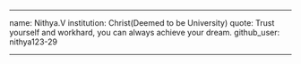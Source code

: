 ----
name: Nithya.V
institution: Christ(Deemed to be University)
quote: Trust yourself and workhard, you can always achieve your dream.
github_user: nithya123-29

----
